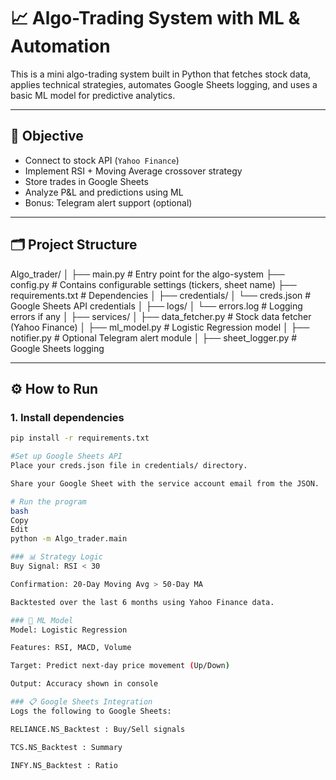 # 📈 Algo-Trading System with ML & Automation

This is a mini algo-trading system built in Python that fetches stock data, applies technical strategies, automates Google Sheets logging, and uses a basic ML model for predictive analytics.

---

## 🧠 Objective

- Connect to stock API (`Yahoo Finance`)
- Implement RSI + Moving Average crossover strategy
- Store trades in Google Sheets
- Analyze P&L and predictions using ML
- Bonus: Telegram alert support (optional)

---

## 🗂️ Project Structure

Algo_trader/
│
├── main.py # Entry point for the algo-system
├── config.py # Contains configurable settings (tickers, sheet name)
├── requirements.txt # Dependencies
│
├── credentials/
│ └── creds.json # Google Sheets API credentials
│
├── logs/
│ └── errors.log # Logging errors if any
│
├── services/
│ ├── data_fetcher.py # Stock data fetcher (Yahoo Finance)
│ ├── ml_model.py # Logistic Regression model
│ ├── notifier.py # Optional Telegram alert module
│ ├── sheet_logger.py # Google Sheets logging

---

## ⚙️ How to Run

### 1. Install dependencies
```bash
pip install -r requirements.txt

#Set up Google Sheets API
Place your creds.json file in credentials/ directory.

Share your Google Sheet with the service account email from the JSON.

# Run the program
bash
Copy
Edit
python -m Algo_trader.main

### 📊 Strategy Logic
Buy Signal: RSI < 30

Confirmation: 20-Day Moving Avg > 50-Day MA

Backtested over the last 6 months using Yahoo Finance data.

### 🤖 ML Model
Model: Logistic Regression

Features: RSI, MACD, Volume

Target: Predict next-day price movement (Up/Down)

Output: Accuracy shown in console

### 📋 Google Sheets Integration
Logs the following to Google Sheets:

RELIANCE.NS_Backtest : Buy/Sell signals

TCS.NS_Backtest : Summary

INFY.NS_Backtest : Ratio




